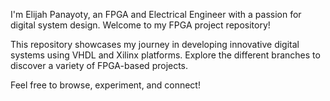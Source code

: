 I'm Elijah Panayoty, an FPGA and Electrical Engineer with a passion for digital system design. Welcome to my FPGA project repository!

This repository showcases my journey in developing innovative digital systems using VHDL and Xilinx platforms. Explore the different branches to discover a variety of FPGA-based projects.

Feel free to browse, experiment, and connect!







